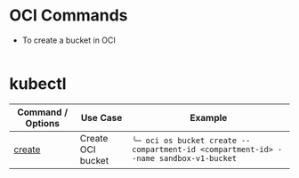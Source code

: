 # OCI Commands



- To create a bucket in OCI

```bash

```


# kubectl


Command / Options |  Use Case        |     Example      |  
| ------------- |-------------| -------------| 
| [create](https://docs.oracle.com/en-us/iaas/tools/oci-cli/2.9.1/oci_cli_docs/cmdref/os/bucket/create.html) | Create OCI bucket | `╰─ oci os bucket create --compartment-id <compartment-id> --name sandbox-v1-bucket`


